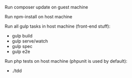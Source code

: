 Run composer update on guest machine

Run npm-install on host machine

Run all gulp tasks in host machine (front-end stuff):

- gulp build
- gulp serve/watch
- gulp spec
- gulp e2e

Run php tests on host machine (phpunit is used by default):

- ./tdd
